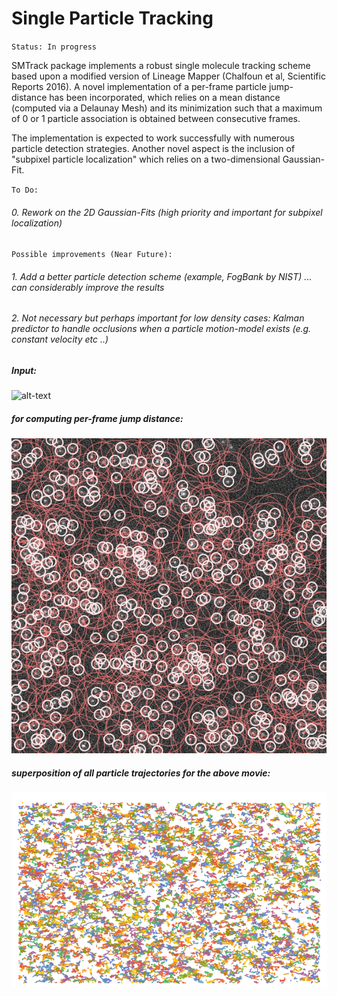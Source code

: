 Single Particle Tracking
=======

`Status: In progress`

SMTrack package implements a robust single molecule tracking scheme based upon a modified version of Lineage Mapper (Chalfoun et al, Scientific Reports 2016). A novel implementation of a per-frame particle jump-distance has been incorporated, which relies on a mean distance (computed via a Delaunay Mesh) and its minimization such that a maximum of 0 or 1 particle association is obtained between consecutive frames.

The implementation is expected to work successfully with numerous particle detection strategies. Another novel aspect is the inclusion of
"subpixel particle localization" which relies on a two-dimensional Gaussian-Fit.

`To Do:`

###### 0. Rework on the 2D Gaussian-Fits (high priority and important for subpixel localization)


`Possible improvements (Near Future):`

###### 1. Add a better particle detection scheme (example, FogBank by NIST) ... can considerably improve the results 

###### 2. Not necessary but perhaps important for low density cases: Kalman predictor to handle occlusions when a particle motion-model exists (e.g. constant velocity etc ..) 




##### Input:

![alt-text](https://github.com/alihashmiii/SMtrack/blob/master/for%20readme/input.gif) 


##### for computing per-frame jump distance:

![alt-text](https://github.com/alihashmiii/SMtrack/blob/master/for%20readme/overlayed%20jump%20distance.png)


##### superposition of all particle trajectories for the above movie:

![alt-text](https://github.com/alihashmiii/SMtrack/blob/master/for%20readme/output.png)
